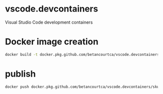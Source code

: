 # vscode.devcontainers
Visual Studio Code development containers

# Docker image creation

``` bash
docker build -t docker.pkg.github.com/betancourtca/vscode.devcontainers/skunkworks:0.0.2 .
```

# publish

``` bash
docker push docker.pkg.github.com/betancourtca/vscode.devcontainers/skunkworks:0.0.2
```